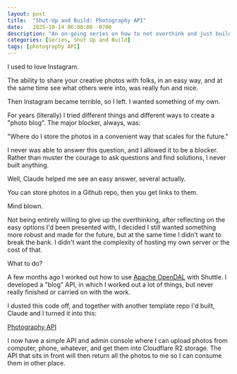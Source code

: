 ```yaml
---
layout: post
title:  "Shut-Up and Build: Photography API"
date:   2025-10-14 06:00:00 -0700
description: "An on-going series on how to not overthink and just build."
categories: [Series, Shut Up and Build]
tags: [photography API]
---
```


I used to love Instagram.

The ability to share your creative photos with folks, in an easy way, and at the same time see what others were into, was really fun and nice.

Then Instagram became terrible, so I left. I wanted something of my own.

<!--more-->

For years (literally) I tried different things and different ways to create a "photo blog". The major blocker, always, was:

"Where do I store the photos in a convenient way that scales for the future."

I never was able to answer this question, and I allowed it to be a blocker. Rather than muster the courage to ask questions and find solutions, I never built anything.

Well, Claude helped me see an easy answer, several actually.

You can store photos in a Github repo, then you get links to them.

Mind blown.

Not being entirely willing to give up the overthinking, after reflecting on the easy options I'd been presented with, I decided I still wanted something more robust and made for the future, but at the same time I didn't want to break the bank. I didn't want the complexity of hosting my own server or the cost of that.

What to do?

A few months ago I worked out how to use [Apache OpenDAL](https://opendal.apache.org) with Shuttle. I developed a "blog" API, in which I worked out a lot of things, but never really finished or carried on with the work.

I dusted this code off, and together with another template repo I'd built, Claude and I turned it into this:

[Photography API](https://crustyrustacean-photograph-api-8w6z.shuttle.app)

I now have a simple API and admin console where I can upload photos from computer, phone, whatever, and get them into Cloudflare R2 storage. The API that sits in front will then return all the photos to me so I can consume them in other place.
